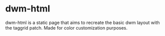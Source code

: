 # dwm-html

dwm-html is a static page that aims to recreate the basic dwm layout with the
taggrid patch. Made for color customization purposes.

